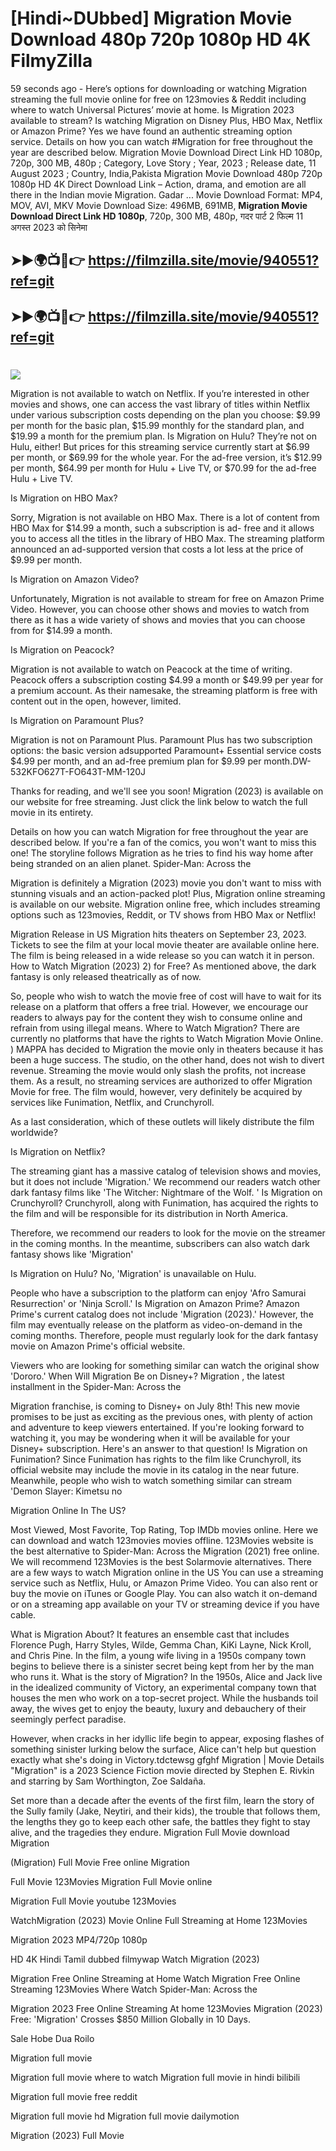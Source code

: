 # [Hindi~DUbbed] Migration Movie Download 480p 720p 1080p HD 4K FilmyZilla


59 seconds ago - Here’s options for downloading or watching Migration streaming the full movie online for free on 123movies & Reddit including where to watch Universal Pictures’ movie at home. Is Migration 2023 available to stream? Is watching Migration on Disney Plus, HBO Max, Netflix or Amazon Prime? Yes we have found an authentic streaming option service. Details on how you can watch #Migration for free throughout the year are described below. Migration Movie Download Direct Link HD 1080p, 720p, 300 MB, 480p ; Category, Love Story ; Year, 2023 ; Release date, 11 August 2023 ; Country, India,Pakista Migration Movie Download 480p 720p 1080p HD 4K Direct Download Link – Action, drama, and emotion are all there in the Indian movie Migration. Gadar ...
Movie Download Format: MP4, MOV, AVI, MKV
Movie Download Size: 496MB, 691MB, **Migration Movie Download Direct Link HD 1080p**, 720p, 300 MB, 480p, गदर पार्ट 2 फिल्म 11 अगस्त 2023 को सिनेमा

## ➤►🌍📺📱👉   https://filmzilla.site/movie/940551?ref=git

## ➤►🌍📺📱👉   https://filmzilla.site/movie/940551?ref=git

#

<img src="https://image.tmdb.org/t/p/w780//2KGxQFV9Wp1MshPBf8BuqWUgVAz.jpg" />

Migration is not available to watch on Netflix. If you’re interested in other movies and shows, one can access the vast library of titles within Netflix under various subscription costs depending on the plan you choose: $9.99 per month for the basic plan, $15.99 monthly for the standard plan, and $19.99 a month for the premium plan. Is Migration on Hulu? They’re not on Hulu, either! But prices for this streaming service currently start at $6.99 per month, or $69.99 for the whole year. For the ad-free version, it’s $12.99 per month, $64.99 per month for Hulu + Live TV, or $70.99 for the ad-free Hulu + Live TV.

Is Migration on HBO Max?

Sorry, Migration is not available on HBO Max. There is a lot of content from HBO Max for $14.99 a month, such a subscription is ad- free and it allows you to access all the titles in the library of HBO Max. The streaming platform announced an ad-supported version that costs a lot less at the price of $9.99 per month.

Is Migration on Amazon Video?

Unfortunately, Migration is not available to stream for free on Amazon Prime Video. However, you can choose other shows and movies to watch from there as it has a wide variety of shows and movies that you can choose from for $14.99 a month.

Is Migration on Peacock?

Migration is not available to watch on Peacock at the time of writing. Peacock offers a subscription costing $4.99 a month or $49.99 per year for a premium account. As their namesake, the streaming platform is free with content out in the open, however, limited.

Is Migration on Paramount Plus?

Migration is not on Paramount Plus. Paramount Plus has two subscription options: the basic version adsupported Paramount+ Essential service costs $4.99 per month, and an ad-free premium plan for $9.99 per month.DW-532KFO627T-FO643T-MM-120J

Thanks for reading, and we'll see you soon! Migration (2023) is available on our website for free streaming. Just click the link below to watch the full movie in its entirety.

Details on how you can watch Migration for free throughout the year are described below. If you're a fan of the comics, you won't want to miss this one! The storyline follows Migration as he tries to find his way home after being stranded on an alien planet. Spider-Man: Across the

Migration is definitely a Migration (2023) movie you don't want to miss with stunning visuals and an action-packed plot! Plus, Migration online streaming is available on our website. Migration online free, which includes streaming options such as 123movies, Reddit, or TV shows from HBO Max or Netflix!

Migration Release in US Migration hits theaters on September 23, 2023. Tickets to see the film at your local movie theater are available online here. The film is being released in a wide release so you can watch it in person. How to Watch Migration (2023) 2) for Free? As mentioned above, the dark fantasy is only released theatrically as of now.

So, people who wish to watch the movie free of cost will have to wait for its release on a platform that offers a free trial. However, we encourage our readers to always pay for the content they wish to consume online and refrain from using illegal means. Where to Watch Migration? There are currently no platforms that have the rights to Watch Migration Movie Online. ) MAPPA has decided to Migration the movie only in theaters because it has been a huge success. The studio, on the other hand, does not wish to divert revenue. Streaming the movie would only slash the profits, not increase them. As a result, no streaming services are authorized to offer Migration Movie for free. The film would, however, very definitely be acquired by services like Funimation, Netflix, and Crunchyroll.

As a last consideration, which of these outlets will likely distribute the film worldwide?

Is Migration on Netflix?

The streaming giant has a massive catalog of television shows and movies, but it does not include 'Migration.' We recommend our readers watch other dark fantasy films like 'The Witcher: Nightmare of the Wolf. ' Is Migration on Crunchyroll? Crunchyroll, along with Funimation, has acquired the rights to the film and will be responsible for its distribution in North America.

Therefore, we recommend our readers to look for the movie on the streamer in the coming months. In the meantime, subscribers can also watch dark fantasy shows like 'Migration'

Is Migration on Hulu? No, 'Migration' is unavailable on Hulu.

People who have a subscription to the platform can enjoy 'Afro Samurai Resurrection' or 'Ninja Scroll.' Is Migration on Amazon Prime? Amazon Prime's current catalog does not include 'Migration (2023).' However, the film may eventually release on the platform as video-on-demand in the coming months. Therefore, people must regularly look for the dark fantasy movie on Amazon Prime's official website.

Viewers who are looking for something similar can watch the original show 'Dororo.' When Will Migration Be on Disney+? Migration , the latest installment in the Spider-Man: Across the

Migration franchise, is coming to Disney+ on July 8th! This new movie promises to be just as exciting as the previous ones, with plenty of action and adventure to keep viewers entertained. If you're looking forward to watching it, you may be wondering when it will be available for your Disney+ subscription. Here's an answer to that question! Is Migration on Funimation? Since Funimation has rights to the film like Crunchyroll, its official website may include the movie in its catalog in the near future. Meanwhile, people who wish to watch something similar can stream 'Demon Slayer: Kimetsu no

Migration Online In The US?

Most Viewed, Most Favorite, Top Rating, Top IMDb movies online. Here we can download and watch 123movies movies offline. 123Movies website is the best alternative to Spider-Man: Across the Migration (2021) free online. We will recommend 123Movies is the best Solarmovie alternatives. There are a few ways to watch Migration online in the US You can use a streaming service such as Netflix, Hulu, or Amazon Prime Video. You can also rent or buy the movie on iTunes or Google Play. You can also watch it on-demand or on a streaming app available on your TV or streaming device if you have cable.

What is Migration About? It features an ensemble cast that includes Florence Pugh, Harry Styles, Wilde, Gemma Chan, KiKi Layne, Nick Kroll, and Chris Pine. In the film, a young wife living in a 1950s company town begins to believe there is a sinister secret being kept from her by the man who runs it. What is the story of Migration? In the 1950s, Alice and Jack live in the idealized community of Victory, an experimental company town that houses the men who work on a top-secret project. While the husbands toil away, the wives get to enjoy the beauty, luxury and debauchery of their seemingly perfect paradise.

However, when cracks in her idyllic life begin to appear, exposing flashes of something sinister lurking below the surface, Alice can't help but question exactly what she's doing in Victory.tdctewsg gfghf Migration | Movie Details "Migration" is a 2023 Science Fiction movie directed by Stephen E. Rivkin and starring by Sam Worthington, Zoe Saldaña.

Set more than a decade after the events of the first film, learn the story of the Sully family (Jake, Neytiri, and their kids), the trouble that follows them, the lengths they go to keep each other safe, the battles they fight to stay alive, and the tragedies they endure. Migration Full Movie download Migration

(Migration) Full Movie Free online Migration

Full Movie 123Movies Migration Full Movie online

Migration Full Movie youtube 123Movies

WatchMigration (2023) Movie Online Full Streaming at Home 123Movies

Migration 2023 MP4/720p 1080p

HD 4K Hindi Tamil dubbed filmywap Watch Migration (2023)

Migration Free Online Streaming at Home Watch Migration Free Online Streaming 123Movies Where Watch Spider-Man: Across the

Migration 2023 Free Online Streaming At home 123Movies Migration (2023) Free: 'Migration' Crosses $850 Million Globally in 10 Days.

Sale Hobe Dua Roilo

Migration full movie

Migration full movie where to watch Migration full movie in hindi bilibili

Migration full movie free reddit

Migration full movie hd Migration full movie dailymotion

Migration (2023) Full Movie